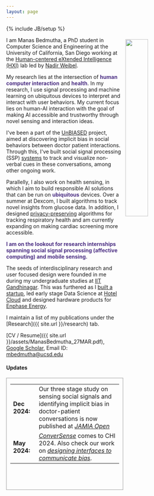 ```yaml
---
layout: page
---
```

{% include JB/setup %}

<img style="float: right; width: 35%; padding: 6px;" src=" {{ site.url }}/assets/manas_profile.jpeg">

I am Manas Bedmutha, a PhD student in Computer Science and Engineering at the University of California, San Diego working at the [Human-centered eXtended Intelligence (HXI)](https://hxi.ucsd.edu/) lab led by [Nadir Weibel](https://hxi.ucsd.edu/author/nadir-weibel/).

My research lies at the intersection of <a style="color:#4b2e83"><b>human computer interaction</b></a> and <a style="color:#4b2e83"><b>health</b></a>. In my research, I use signal processing and machine learning on ubiquitous devices to interpret and interact with user behaviors. My current focus lies on human-AI interaction with the goal of making AI accessible and trustworthy through novel sensing and interaction ideas.

I've been a part of the [UnBIASED](https://www.unbiased.health) project, aimed at discovering implicit bias in social behaviors between doctor patient interactions. Through this, I've built social signal processing (SSP) [systems](https://dl.acm.org/doi/10.1145/3613904.3641998) to track and visualize non-verbal cues in these conversations, among other ongoing work. 

Parallelly, I also work on health sensing, in which I aim to build responsible AI solutions that can be run on <a style="color:#4b2e83"><b>ubiquitous</b></a> devices. Over a summer at Dexcom, I built algorithms to track novel insights from glucose data. In addition, I designed [privacy-preserving](https://dl.acm.org/doi/10.1145/3594739.3610733) algorithms for tracking respiratory health and am currently expanding on making cardiac screening more accessible.   

<a style="color:#4b2e83"><b>I am on the lookout for research internships spanning social signal processing (affective computing) and mobile sensing.</b></a>

The seeds of interdisciplinary research and user focused design were founded in me during my undergraduate studies at [IIT Gandhinagar](http://iitgn.ac.in/). This was furthered as I [built a startup](https://www.ahmedabadmirror.com/campusupbeat-being-their-own-boss/67780693.html), led early stage Data Science at [Hotel Cloud](https://www.linkedin.com/company/hotel-cloud/) and designed hardware products for [Enphase Energy](https://enphase.com).

I maintain a list of my publications under the [Research]({{ site.url }}/research) tab. 

[CV / Resume]({{ site.url }}/assets/ManasBedmutha_27MAR.pdf), [Google Scholar](https://scholar.google.com/citations?user=pQatwE0AAAAJ), 
Email ID: [mbedmutha@ucsd.edu](mailto:mbedmutha@ucsd.edu)  

#### Updates

<div style="height:300px;overflow:auto; border:1px solid #999; padding-left: 0.7em; padding-right: 0.7em">
<table>
<col width="100px">
<col width="650px">

  <tr>
    <td><b>Dec 2024:</b></td>
    <td> Our three stage study on sensing social signals and identifying implicit bias in doctor-patient conversations is now published at <i><a href="https://academic.oup.com/jamiaopen/article/7/4/ooae106/7826763">JAMIA Open</a></i></td>
  </tr>

  <tr>
    <td><b>May 2024:</b></td>
    <td><i><a href="https://dl.acm.org/doi/10.1145/3613904.3641998">ConverSense</a></i> comes to CHI 2024. Also check our work on <i><a href="https://dl.acm.org/doi/full/10.1145/3613904.3642756">designing interfaces to communicate bias</a></i>.</td>
  </tr>
</table>

  
